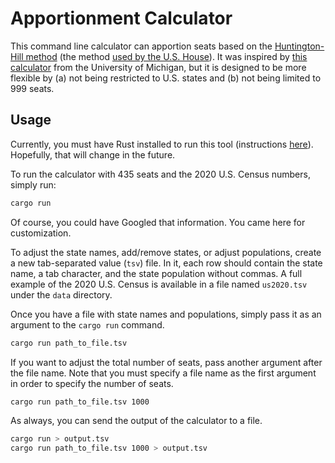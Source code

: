 # Apportionment Calculator

This command line calculator can apportion seats based on the [Huntington-Hill method](https://en.wikipedia.org/wiki/Huntington%E2%80%93Hill_method)
(the method [used by the U.S. House](https://en.wikipedia.org/wiki/United_States_congressional_apportionment#The_method_of_equal_proportions)).
It was inspired by [this calculator](https://isr.umich.edu/apportionment-calculator-for-us-census/) from the University
of Michigan, but it is designed to be more flexible by (a) not being restricted to U.S. states and (b) not being limited
to 999 seats.

## Usage

Currently, you must have Rust installed to run this tool (instructions [here](https://www.rust-lang.org/tools/install)).
Hopefully, that will change in the future.

To run the calculator with 435 seats and the 2020 U.S. Census numbers, simply run:

```bash
cargo run
```

Of course, you could have Googled that information. You came here for customization.

To adjust the state names, add/remove states, or adjust populations, create a new tab-separated value (`tsv`) file. In it,
each row should contain the state name, a tab character, and the state population without commas. A full example of the
2020 U.S. Census is available in a file named `us2020.tsv` under the `data` directory.

Once you have a file with state names and populations, simply pass it as an argument to the `cargo run` command.

```bash
cargo run path_to_file.tsv
```

If you want to adjust the total number of seats, pass another argument after the file name. Note that you must specify a
file name as the first argument in order to specify the number of seats.

```bash
cargo run path_to_file.tsv 1000
```

As always, you can send the output of the calculator to a file.

```bash
cargo run > output.tsv
cargo run path_to_file.tsv 1000 > output.tsv
```
